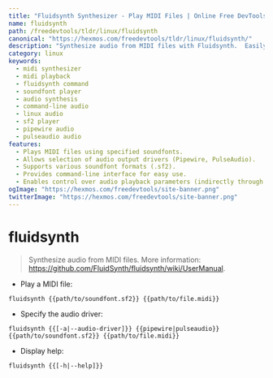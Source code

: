 ```yaml
---
title: "Fluidsynth Synthesizer - Play MIDI Files | Online Free DevTools by Hexmos"
name: fluidsynth
path: /freedevtools/tldr/linux/fluidsynth
canonical: "https://hexmos.com/freedevtools/tldr/linux/fluidsynth/"
description: "Synthesize audio from MIDI files with Fluidsynth.  Easily play MIDI files using command-line options and specify audio drivers like PulseAudio or Pipewire. Free online tool, no registration required."
category: linux
keywords:
  - midi synthesizer
  - midi playback
  - fluidsynth command
  - soundfont player
  - audio synthesis
  - command-line audio
  - linux audio
  - sf2 player
  - pipewire audio
  - pulseaudio audio
features:
  - Plays MIDI files using specified soundfonts.
  - Allows selection of audio output drivers (Pipewire, PulseAudio).
  - Supports various soundfont formats (.sf2).
  - Provides command-line interface for easy use.
  - Enables control over audio playback parameters (indirectly through soundfont settings).
ogImage: "https://hexmos.com/freedevtools/site-banner.png"
twitterImage: "https://hexmos.com/freedevtools/site-banner.png"
---
```


# fluidsynth

> Synthesize audio from MIDI files.
> More information: <https://github.com/FluidSynth/fluidsynth/wiki/UserManual>.

- Play a MIDI file:

`fluidsynth {{path/to/soundfont.sf2}} {{path/to/file.midi}}`

- Specify the audio driver:

`fluidsynth {{[-a|--audio-driver]}} {{pipewire|pulseaudio}} {{path/to/soundfont.sf2}} {{path/to/file.midi}}`

- Display help:

`fluidsynth {{[-h|--help]}}`
